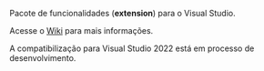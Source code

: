 Pacote de funcionalidades (**extension**) para o Visual Studio.

Acesse o [Wiki](https://github.com/wilsade/WSPack/wiki) para mais informações.

A compatibilização para Visual Studio 2022 está em processo de desenvolvimento.
